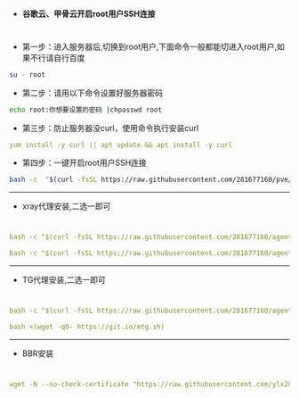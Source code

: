 

- #### 谷歌云、甲骨云开启root用户SSH连接
#

- 第一步：进入服务器后,切换到root用户,下面命令一般都能切进入root用户,如果不行请自行百度
```sh
su - root
```

- 第二步：请用以下命令设置好服务器密码
```sh
echo root:你想要设置的密码 |chpasswd root
```

- 第三步：防止服务器没curl，使用命令执行安装curl
```yaml
yum install -y curl || apt update && apt install -y curl
```

- 第四步：一键开启root用户SSH连接
```sh
bash -c  "$(curl -fsSL https://raw.githubusercontent.com/281677160/pve/main/ssh.sh)"
```

---
- xray代理安装,二选一即可
#
```yaml
bash -c "$(curl -fsSL https://raw.githubusercontent.com/281677160/agent/main/xray_install.sh)"
```
```yaml
bash -c "$(curl -fsSL https://raw.githubusercontent.com/281677160/agent/main/x-ui.sh)"
```
---
- TG代理安装,二选一即可
#
```yaml
bash -c "$(curl -fsSL https://raw.githubusercontent.com/281677160/agent/main/erlang_tg.sh)"
```

```yaml
bash <(wget -qO- https://git.io/mtg.sh)
```
---
- BBR安装
#
```yaml
wget -N --no-check-certificate "https://raw.githubusercontent.com/ylx2016/Linux-NetSpeed/master/tcp.sh" && chmod +x tcp.sh && ./tcp.sh
```
